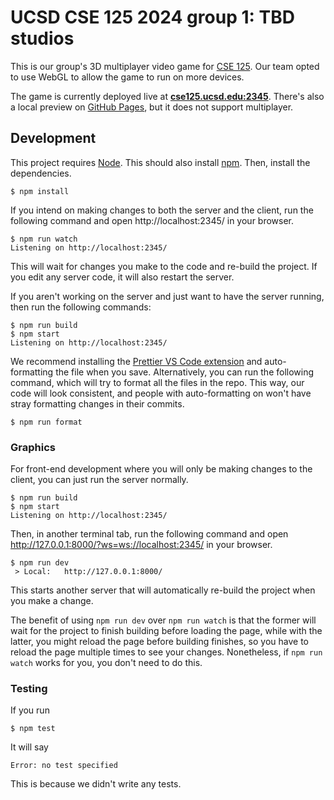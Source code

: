 # UCSD CSE 125 2024 group 1: TBD studios

This is our group's 3D multiplayer video game for [CSE 125](https://cse125.ucsd.edu/). Our team opted to use WebGL to allow the game to run on more devices.

The game is currently deployed live at **[cse125.ucsd.edu:2345](http://cse125.ucsd.edu:2345/)**. There's also a local preview on [GitHub Pages](https://ucsd-cse125-sp24.github.io/group1/), but it does not support multiplayer.

## Development

This project requires [Node](https://nodejs.org/). This should also install [npm](https://www.npmjs.com/). Then, install the dependencies.

```shell
$ npm install
```

If you intend on making changes to both the server and the client, run the following command and open http://localhost:2345/ in your browser.

```shell
$ npm run watch
Listening on http://localhost:2345/
```

This will wait for changes you make to the code and re-build the project. If you edit any server code, it will also restart the server.

If you aren't working on the server and just want to have the server running, then run the following commands:

```shell
$ npm run build
$ npm start
Listening on http://localhost:2345/
```

We recommend installing the [Prettier VS Code extension](https://marketplace.visualstudio.com/items?itemName=esbenp.prettier-vscode) and auto-formatting the file when you save. Alternatively, you can run the following command, which will try to format all the files in the repo. This way, our code will look consistent, and people with auto-formatting on won't have stray formatting changes in their commits.

```shell
$ npm run format
```

### Graphics

For front-end development where you will only be making changes to the client, you can just run the server normally.

```shell
$ npm run build
$ npm start
Listening on http://localhost:2345/
```

Then, in another terminal tab, run the following command and open http://127.0.0.1:8000/?ws=ws://localhost:2345/ in your browser.

```shell
$ npm run dev
 > Local:   http://127.0.0.1:8000/
```

This starts another server that will automatically re-build the project when you make a change.

The benefit of using `npm run dev` over `npm run watch` is that the former will wait for the project to finish building before loading the page, while with the latter, you might reload the page before building finishes, so you have to reload the page multiple times to see your changes. Nonetheless, if `npm run watch` works for you, you don't need to do this.

### Testing

If you run

```shell
$ npm test
```

It will say

```
Error: no test specified
```

This is because we didn't write any tests.
